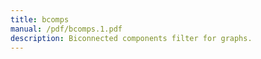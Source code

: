 ```yaml
---
title: bcomps
manual: /pdf/bcomps.1.pdf
description: Biconnected components filter for graphs.
---
```

